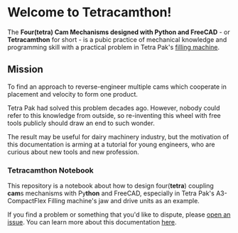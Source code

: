 # Welcome to Tetracamthon!

The **Four(tetra) Cam Mechanisms designed with Python and FreeCAD** - or **Tetracamthon** for short - is a pubic practice of mechanical knowledge and programming skill with a practical problem in Tetra Pak's [filling machine](). 

## Mission

To find an approach to reverse-engineer multiple cams which cooperate in placement and velocity to form one product.

Tetra Pak had solved this problem decades ago. However, nobody could refer to this knowledge from outside, so re-inventing this wheel with free tools publicly should draw an end to such wonder.

The result may be useful for dairy machinery industry, but the motivation of this documentation is arming at a tutorial for young engineers, who are curious about new tools and new profession.

### Tetracamthon Notebook

This repository is a notebook about how to design four(**tetra**) coupling **cam**s mechanisms with Py**thon** and FreeCAD, especially in Tetra Pak's A3-CompactFlex Filling machine's jaw and drive units as an example. 

If you find a problem or something that you'd like to dispute, please [open an issue](https://github.com/John-Qu/tetracamthon/issues/new). You can learn more about this documentation [here](/reference/trans-four-documentation.md).

